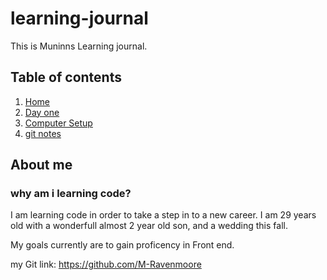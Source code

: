 # learning-journal
This is Muninns Learning journal.

## Table of contents
1. [Home](README.md)
1. [Day one](Markdown.md)
1. [Computer Setup](computer-setup.md)
1. [git notes](git-github.md)


## About me

### why am i learning code?
I am learning code in order to take a step in to a new career. I am 29 years old with a wonderfull almost 2 year old son, and a wedding this fall.

My goals currently are to gain proficency in Front end.


my Git link: https://github.com/M-Ravenmoore
